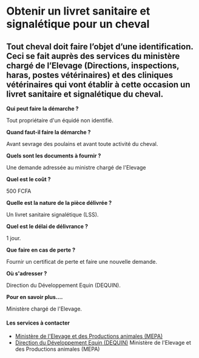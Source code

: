 # Obtenir un livret sanitaire et signalétique pour un cheval

Tout cheval doit faire l’objet d’une identification. Ceci se fait auprès des services du ministère chargé de l’Elevage (Directions, inspections, haras, postes vétérinaires) et des cliniques vétérinaires qui vont établir à cette occasion un livret sanitaire et signalétique du cheval.
-------------------------------------------------------------------------------------------------------------------------------------------------------------------------------------------------------------------------------------------------------------------------------------------

**Qui peut faire la démarche ?**

Tout propriétaire d'un équidé non identifié.

**Quand faut-il faire la démarche ?**

Avant sevrage des poulains et avant toute activité du cheval.

**Quels sont les documents à fournir ?**

Une demande adressée au ministre chargé de l'Elevage

**Quel est le coût ?**

500 FCFA  

**Quelle est la nature de la pièce délivrée ?**

Un livret sanitaire signalétique (LSS).

**Quel est le délai de délivrance ?**

1 jour.

**Que faire en cas de perte ?**

Fournir un certificat de perte et faire une nouvelle demande.

**Où s'adresser ?**

Direction du Développement Equin (DEQUIN).

**Pour en savoir plus….**

Ministère chargé de l'Elevage.

#### Les services à contacter

*   [Ministère de l'Elevage et des Productions animales (MEPA)](../../../services/ministere-de-lelevage-et-des-productions-animales-mepa.md)
*   [Direction du Développement Equin (DEQUIN)](../../../services/direction-du-developpement-equin-dequin.md) Ministère de l'Elevage et des Productions animales (MEPA)